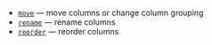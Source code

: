 [//]: # (title: Move/rename/reorder columns)

* [`move`](move.md) — move columns or change column grouping
* [`rename`](rename.md) — rename columns
* [`reorder`](reorder.md) — reorder columns
